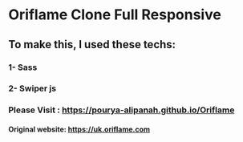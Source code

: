 # Oriflame Clone Full Responsive
## To make this, I used these techs:
### 1- Sass
### 2- Swiper js
### Please Visit : https://pourya-alipanah.github.io/Oriflame
#### Original website: https://uk.oriflame.com
